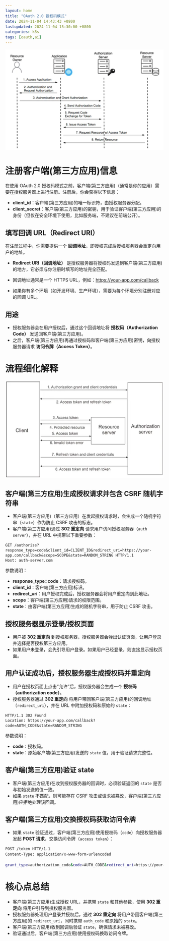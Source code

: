 ```yaml
---  
layout: home  
title: "OAuth 2.0 授权码模式"  
date: 2024-11-04 14:43:43 +0800  
lastupdated: 2024-11-04 15:30:00 +0800  
categories: k8s  
tags: [oauth,ai]
---
```


![auth2](/assets/images/auth-overall.png)


# 注册客户端(第三方应用)信息
  
在使用 OAuth 2.0 授权码模式之前，客户端(第三方应用)（通常是你的应用）需要在授权服务器上进行注册。注册后，你会获得以下信息：

- **client_id**：客户端(第三方应用)的唯一标识符，由授权服务器分配。
- **client_secret**：客户端(第三方应用)的密钥，用于验证客户端(第三方应用)的身份（但仅在安全环境下使用，比如服务端，不建议在前端公开）。

## 填写回调 URL（Redirect URI）
  
在注册过程中，你需要提供一个 **回调地址**，即授权完成后授权服务器会重定向用户的地址。

- **Redirect URI（回调地址）** 是授权服务器将授权码发送到客户端(第三方应用)的地方，它必须与你注册时填写的地址完全匹配。
- 回调地址通常是一个 HTTPS URL，例如：https://your-app.com/callback

- 如果你有多个环境（如开发环境、生产环境），需要为每个环境分别注册对应的回调 URL。

## 用途

- 授权服务器会在用户授权后，通过这个回调地址将 **授权码（Authorization Code）** 发送回客户端(第三方应用)。
- 之后，客户端(第三方应用)再通过授权码和客户端(第三方应用)密钥，向授权服务器请求 **访问令牌（Access Token）**。



# 流程细化解释

![auth2](/assets/images/auth-exchange.png)

## 客户端(第三方应用)生成授权请求并包含 CSRF 随机字符串

- 客户端(第三方应用)（第三方应用）在发起授权请求时，会生成一个随机字符串（`state`）作为防止 CSRF 攻击的标志。
- 客户端(第三方应用)通过 **302 重定向** 请求用户访问授权服务器（`auth server`），并在 URL 中携带以下重要参数：

```http  
GET /authorize?      response_type=code&client_id=CLIENT_ID&redirect_uri=https://your-app.com/callback&scope=SCOPE&state=RANDOM_STRING HTTP/1.1  
Host: auth-server.com
```  
参数说明：
- **response_type=code**：请求授权码。
- **client_id**：客户端(第三方应用)标识。
- **redirect_uri**：用户授权完成后，授权服务器会将用户重定向到此地址。
- **scope**：客户端(第三方应用)请求的权限范围。
- **state**：由客户端(第三方应用)生成的随机字符串，用于防止 CSRF 攻击。

## 授权服务器显示登录/授权页面

- 用户被 **302 重定向** 到授权服务器，授权服务器会弹出认证页面，让用户登录并选择是否授权第三方应用。
- 如果用户未登录，会先引导用户登录。如果用户已经登录，则直接显示授权页面。

## 用户认证成功后，授权服务器生成授权码并重定向

- 用户在授权页面上点击“允许”后，授权服务器会生成一个 **授权码（authorization code）**。
- 授权服务器通过 **302 重定向** 将用户带回客户端(第三方应用)的回调地址（`redirect_uri`），并在 URL 中附加授权码和原始的 `state`：

```http  
HTTP/1.1 302 Found  
Location: https://your-app.com/callback?      code=AUTH_CODE&state=RANDOM_STRING
```
 参数说明：
- **code**：授权码。
- **state**：原始客户端(第三方应用)发送的 `state` 值，用于验证请求完整性。

## 客户端(第三方应用)验证 state

- 客户端(第三方应用)在收到授权服务器的回调时，必须验证返回的 `state` 是否与初始发送的值一致。
- 如果 `state` 不匹配，则可能存在 CSRF 攻击或请求被篡改，客户端(第三方应用)应拒绝处理该回调。

## 客户端(第三方应用)交换授权码获取访问令牌

- 如果 `state` 验证通过，客户端(第三方应用)使用授权码（`code`）向授权服务器发起 **POST 请求**，交换访问令牌（`access token`）：

```bash  
POST /token HTTP/1.1  
Content-Type: application/x-www-form-urlencoded
  
grant_type=authorization_code&code=AUTH_CODE&redirect_uri=https://your-app.com/callback&client_id=CLIENT_ID&client_secret=CLIENT_SECRET
```

# 核心点总结

- 客户端(第三方应用)生成授权 URL，并携带 `state` 和其他参数，使用 **302 重定向** 将用户引导到授权服务器。
- 授权服务器处理用户登录并授权后，通过 **302 重定向** 将用户带回客户端(第三方应用)的 `redirect_uri`，同时携带 `auth_code` 和原始的 `state`。
- 客户端(第三方应用)收到回调后验证 `state`，确保请求未被篡改。
- 验证通过后，客户端(第三方应用)使用授权码换取访问令牌。

